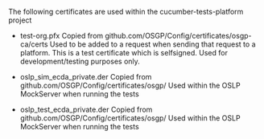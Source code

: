 The following certificates are used within the cucumber-tests-platform project

- test-org.pfx
  Copied from github.com/OSGP/Config/certificates/osgp-ca/certs
  Used to be added to a request when sending that request to a platform.
  This is a test certificate which is selfsigned. Used for development/testing purposes only.

- oslp_sim_ecda_private.der
  Copied from github.com/OSGP/Config/certificates/osgp/
  Used within the OSLP MockServer when running the tests
  
- oslp_test_ecda_private.der
  Copied from github.com/OSGP/Config/certificates/osgp/
  Used within the OSLP MockServer when running the tests

